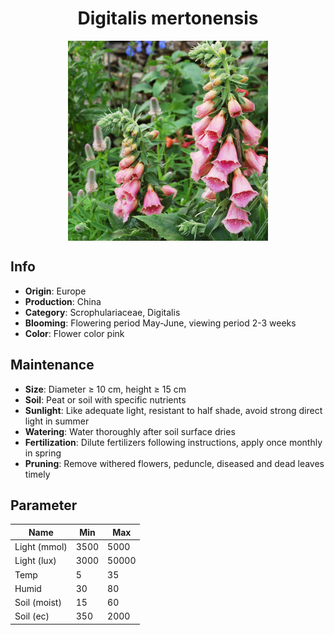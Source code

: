 <h1 align='center'>Digitalis mertonensis</h1>
<p align="center">
    <img 
        align='center'
        width='320'
        src="../images/digitalis mertonensis.png" 
        alt='Digitalis mertonensis' />
</p>

## Info

 - **Origin**: Europe
 - **Production**: China
 - **Category**: Scrophulariaceae, Digitalis
 - **Blooming**: Flowering period May-June, viewing period 2-3 weeks
 - **Color**: Flower color pink

## Maintenance

 - **Size**: Diameter ≥ 10 cm, height ≥ 15 cm
 - **Soil**: Peat or soil with specific nutrients
 - **Sunlight**: Like adequate light, resistant to half shade, avoid strong direct light in summer
 - **Watering**: Water thoroughly after soil surface dries
 - **Fertilization**: Dilute fertilizers following instructions, apply once monthly in spring
 - **Pruning**: Remove withered flowers, peduncle, diseased and dead leaves timely

## Parameter

| Name         | Min  | Max   |
|--------------|------|-------|
| Light (mmol) | 3500 | 5000  |
| Light (lux)  | 3000 | 50000 |
| Temp         | 5    | 35    |
| Humid        | 30   | 80    |
| Soil (moist) | 15   | 60    |
| Soil (ec)    | 350  | 2000  |